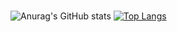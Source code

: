 ###
![Anurag's GitHub stats](https://github-readme-stats.vercel.app/api?username=andrei9460&show_icons=true&title_color=83ff08&icon_color=79ff97&text_color=83ff08&bg_color=151515)
[![Top Langs](https://github-readme-stats.vercel.app/api/top-langs/?username=andrei9460&layout=compact&langs_count=10&show_icons=true&title_color=83ff08&icon_color=79ff97&text_color=83ff08&bg_color=151515)](https://github.com/anuraghazra/github-readme-stats)
<!--
**Andrei9460/Andrei9460** is a ✨ _special_ ✨ repository because its `README.md` (this file) appears on your GitHub profile.

Here are some ideas to get you started:
-  Hi 👋
- 🔭 I’m currently working on ...
- 🌱 I’m currently learning ...
- 👯 I’m looking to collaborate on ...
- 🤔 I’m looking for help with ...
- 💬 Ask me about ...
- 📫 How to reach me: ...
- 😄 Pronouns: ...
- ⚡ Fun fact: ...



-->
